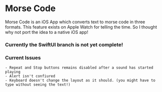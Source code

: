 # Morse Code
Morse Code is an iOS App which converts text to morse code in three formats. This feature exists on Apple Watch for telling the time. So I thought why not port the idea to a native iOS app!
### Currently the SwiftUI branch is not yet complete!
### Current Issues
    - Repeat and Stop buttons remains disabled after a sound has started playing
    - Alert isn't confiured
    - Keyboard doesn't change the layout as it should. (you might have to type without seeing the text!)
